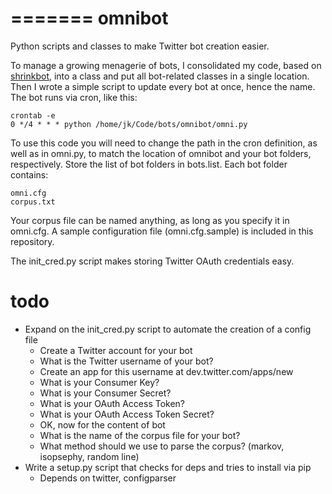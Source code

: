 =======
omnibot
=======

Python scripts and classes to make Twitter bot creation easier.

To manage a growing menagerie of bots, I consolidated my code, based on [shrinkbot](https://github.com/jiko/the_shrinkbot), into a class and put all bot-related classes in a single location. Then I wrote a simple script to update every bot at once, hence the name. The bot runs via cron, like this:

	crontab -e
	0 */4 * * * python /home/jk/Code/bots/omnibot/omni.py

To use this code you will need to change the path in the cron definition, as well as in omni.py, to match the location of omnibot and your bot folders, respectively. Store the list of bot folders in bots.list. Each bot folder contains:

	omni.cfg
	corpus.txt

Your corpus file can be named anything, as long as you specify it in omni.cfg. A sample configuration file (omni.cfg.sample) is included in this repository.

The init_cred.py script makes storing Twitter OAuth credentials easy. 

todo
====
- Expand on the init_cred.py script to automate the creation of a config file
	- Create a Twitter account for your bot
	- What is the Twitter username of your bot?
	- Create an app for this username at dev.twitter.com/apps/new
	- What is your Consumer Key?
	- What is your Consumer Secret?
	- What is your OAuth Access Token?
	- What is your OAuth Access Token Secret?
	- OK, now for the content of bot
	- What is the name of the corpus file for your bot? 
	- What method should we use to parse the corpus? (markov, isopsephy, random line)
- Write a setup.py script that checks for deps and tries to install via pip
	- Depends on twitter, configparser
